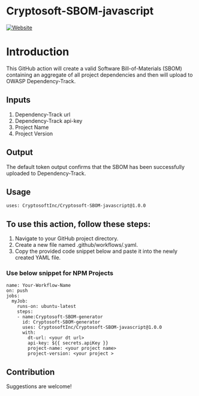 # Cryptosoft-SBOM-javascript 

[![Website](https://img.shields.io/badge/https://-www.cryptosoft.com-blue.svg)](https://www.cryptosoft.com/)



# Introduction

This GitHub action will create a valid Software Bill-of-Materials (SBOM) containing an aggregate of all project dependencies and then will upload to OWASP Dependency-Track.


## Inputs

1) Dependency-Track url 
2) Dependency-Track api-key
3) Project Name
4) Project Version


## Output
The default token output confirms that the SBOM has been successfully uploaded to Dependency-Track.

## Usage
```
uses: CryptosoftInc/Cryptosoft-SBOM-javascript@1.0.0
```

## To use this action, follow these steps:

1) Navigate to your GitHub project directory.
2) Create a new file named .github/workflows/<file-name>.yaml.
3) Copy the provided code snippet below and paste it into the newly created YAML file.

### Use below snippet for NPM Projects
```
name: Your-Workflow-Name
on: push
jobs:
  myJob:
    runs-on: ubuntu-latest
    steps:
    - name:Cryptosoft-SBOM-generator
      id: Cryptosoft-SBOM-generator
      uses: CryptosoftInc/Cryptosoft-SBOM-javascript@1.0.0
      with:
        dt-url: <your dt url>
        api-key: ${{ secrets.apiKey }}
        project-name: <your project name>
        project-version: <your project >
```
 
## Contribution

Suggestions are welcome!
